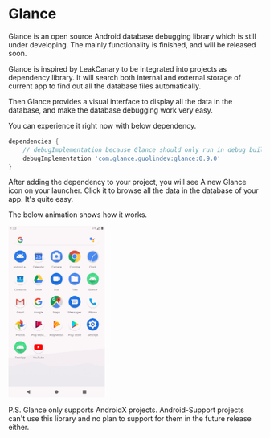 # Glance

Glance is an open source Android database debugging library which is still under developing. The mainly functionality is finished, and will be released soon.

Glance is inspired by LeakCanary to be integrated into projects as dependency library. It will search both internal and external storage of current app to find out all the database files automatically.

Then Glance provides a visual interface to display all the data in the database, and make the database debugging work very easy.

You can experience it right now with below dependency.

```groovy
dependencies {
    // debugImplementation because Glance should only run in debug builds.
    debugImplementation 'com.glance.guolindev:glance:0.9.0'
}
```

After adding the dependency to your project, you will see A new Glance icon on your launcher. Click it to browse all the data in the database of your app. It's quite easy.

The below animation shows how it works.

<img src="screenshots/1.gif" width="38%" />

P.S. Glance only supports AndroidX projects. Android-Support projects can't use this library and no plan to support for them in the future release either.
